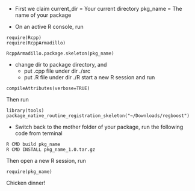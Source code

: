 * First we claim
current_dir = Your current directory
pkg_name = The name of your package

* On an active R console, run
```
require(Rcpp)
require(RcppArmadillo)

RcppArmadillo.package.skeleton(pkg_name)
```

* change dir to package directory, and 
  -  put .cpp file under dir ./src
  -  put .R file under dir ./R
  start a new R session and run  
```
compileAttributes(verbose=TRUE)
```
  Then run
```
library(tools)
package_native_routine_registration_skeleton("~/Downloads/regboost")
```

* Switch back to the mother folder of your package,
run the following code from terminal

 ```
 R CMD build pkg_name
 R CMD INSTALL pkg_name_1.0.tar.gz
 ```
 
 Then open a new R session, run
 ```
 require(pkg_name)
 ```
 Chicken dinner! 
